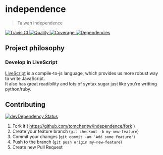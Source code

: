 # independence
> Taiwan Independence

[![Travis CI   ](https://travis-ci.org/tomchentw/independence.svg?branch=master)                        ](https://travis-ci.org/tomchentw/independence)
[![Quality     ](https://img.shields.io/codeclimate/github/tomchentw/independence.svg)              ](https://codeclimate.com/github/tomchentw/independence)
[![Coverage    ](https://img.shields.io/coveralls/tomchentw/independence.svg)                       ](https://coveralls.io/r/tomchentw/independence)
[![Dependencies](https://gemnasium.com/tomchentw/independence.svg)                                  ](https://gemnasium.com/tomchentw/independence)


## Project philosophy

### Develop in LiveScript
[LiveScript](http://livescript.net/) is a compile-to-js language, which provides us more robust way to write JavaScript.  
It also has great readibility and lots of syntax sugar just like you're writting python/ruby.


## Contributing

[![devDependency Status](https://david-dm.org/tomchentw/independence/dev-status.svg?theme=shields.io)](https://david-dm.org/tomchentw/independence#info=devDependencies)

1. Fork it ( https://github.com/tomchentw/independence/fork )
2. Create your feature branch (`git checkout -b my-new-feature`)
3. Commit your changes (`git commit -am 'Add some feature'`)
4. Push to the branch (`git push origin my-new-feature`)
5. Create new Pull Request